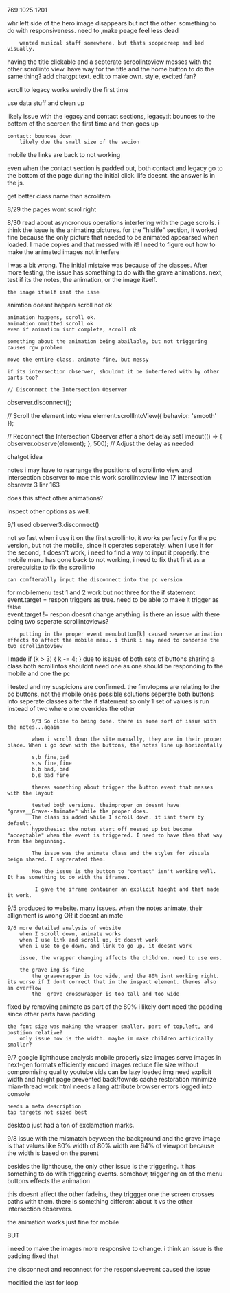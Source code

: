 769
1025
1201


whr left side of the hero image disappears but not the other. something to do with responsiveness. need to ,make peage feel less dead






        wanted musical staff somewhere, but thats scopecreep and bad visually.

having the title clickable and a septerate scroolintoview messes with the other scrollinto view.
    have way for the title and the home button to do the same thing?
    add chatgpt text. edit to make own. style, excited fan?




scroll to legacy works weirdly the first time



use data stuff and clean up

likely issue with the legacy and contact sections,
    legacy:it bounces to the bottom of the sccreen the first time and then goes up

    contact: bounces down
        likely due the small size of the secion


mobile
    the links are back to not working


even when the contact section is padded out, both contact and legacy go to the bottom of the page during the initial click. life doesnt. the answer is in the js.

get better class name than scrolitem




8/29 the pages wont scrol right

8/30 read about asyncronous operations interfering with the page scrolls. i think the issue is the animating pictures. for the "hislife" section, it worked fine because the only picture that needed to be animated appearsed when loaded. I made copies and that messed with it! I need to figure out how to make the animated images not interfere

I was a bit wrong. The initial mistake was because of the classes. After more testing, the issue has something to do with the grave animations.
    next, test if its the notes, the animation, or the image itself.

    the image itself isnt the isse

 animtion doesnt happen scroll not ok

    animation happens, scroll ok.
    animation ommitted scroll ok
    even if animation isnt complete, scroll ok

    something about the animation being abailable, but not triggering causes rgw problem

    move the entire class, animate fine, but messy

    if its intersection observer, shouldmt it be interfered with by other parts too?

    // Disconnect the Intersection Observer
observer.disconnect();

// Scroll the element into view
element.scrollIntoView({ behavior: 'smooth' });

// Reconnect the Intersection Observer after a short delay
setTimeout(() => {
  observer.observe(element);
}, 500); // Adjust the delay as needed


chatgot idea

notes
    i may have to rearrange the positions of scrollinto view and intersection observer to mae this work
    scrollintoview line 17
    intersection obsrever 3 linr 163

does this sffect other animations?

inspect other options as well.


9/1 used     observer3.disconnect()

not so fast
    when i use it on the first scrollinto, it works perfectly for the pc version, but not the mobile, since it operates seperately.
    when i use it for the second, it doesn't work, i need to find a way to input it properly.
        the mobile menu has gone back to not working, i need to fix that first as a prerequisite to fix the scrollinto
    
    can comfterablly input the disconnect into the pc version

for mobilemenu test 1 and 2 work but not three
    for the if statement 
        event.target = respon triggers as true. need to be able to make it trigger as false    
        event.target != respon doesnt change anything. is there an issue with there being two seperate scrollintoviews?

        putting in the proper event menubutton[k] caused severse animation effects to affect the mobile menu. i think i may need to condense the two scrollintoview


I made     if (k > 3) {
      k -= 4;
    }
 due to issues of both sets of buttons sharing a class
both scrollintos shouldnt need one as one should be responding to the mobile and one the pc

i tested and my suspicions are confirmed. the fimvtopms are relating to the pc buttons, not the mobile ones
    possible solutions
            seperate both buttons into seperate classes
            alter the if statement so only 1 set of values is run instead of two where one overrides the other



            9/3 So close to being done. there is some sort of issue with the notes...again

            when i scroll down the site manually, they are in their proper place. When i go down with the buttons, the notes line up horizontally

            s,b fine,bad
            s,s fine,fine
            b,b bad, bad
            b,s bad fine

            theres something about trigger the button event that messes with the layout

            tested both versions. theimproper on doesnt have "grave__Grave--Animate" while the proper does. 
            The class is added while I scroll down. it isnt there by default. 
            hypothesis: the notes start off messed up but become "acceptable" when the event is triggered. I need to have them that way from the beginning. 

            The issue was the animate class and the styles for visuals beign shared. I seprerated them.

            Now the issue is the button to "contact" isn't working well. It has something to do with the iframes. 

             I gave the iframe container an explicit hieght and that made it work. 

9/5 produced to website. many issues.
    when the notes animate, their allignment is wrong
    OR
    it doesnt animate




    9/6 more detailed analysis of website
        when I scroll down, animate works
        when I use link and scroll up, it doesnt work 
        when i use to go down, and link to go up, it doesnt work

        issue, the wrapper changing affects the children. need to use ems. 

        the grave img is fine
            the gravewrapper is too wide, and the 80% isnt working right. its worse if I dont correct that in the inspact element. theres also an overflow
            the  grave crosswrapper is too tall and too wide 


fixed by removing animate as part of the 80%
    i likely dont need the padding since other parts have padding 

    the font size was making the wrapper smaller. part of top,left, and postiion relative?
        only issue now is the width. maybe im make children articically smaller?



9/7 google lighthouse analysis
    mobile
        properly size images
            serve images in next-gen formats
                efficiently encoed images
                    reduce file size without compromising quality
    youtube vids can be lazy loaded
        img need explicit width and height
            page prevented back/fowrds cache restoration
                minimize mian-thread work
    html needs a lang attribute
    browser errors logged into console
    
    needs a meta description
    tap targets not sized best

desktop just had a ton of exclamation marks.

9/8 issue with the mismatch beyween the background and the grave image is that values like 80% width of 80%  width  are 64% of viewport because 
the width is based on the parent

besides the lighthouse, the only other issue is the triggering. it has something to do with triggering events. somehow, triggering on of the menu
buttons effects the animation

this doesnt affect the other fadeins, they triggger one the screen crosses paths with them. there is something different about it vs the other intersection observers.

the animation works just fine for mobile

BUT

i need to make the images more responsive to change. i think an issue is the padding
    fixed that

the disconnect and reconnect for the responsiveevent caused the issue



modified the last for loop